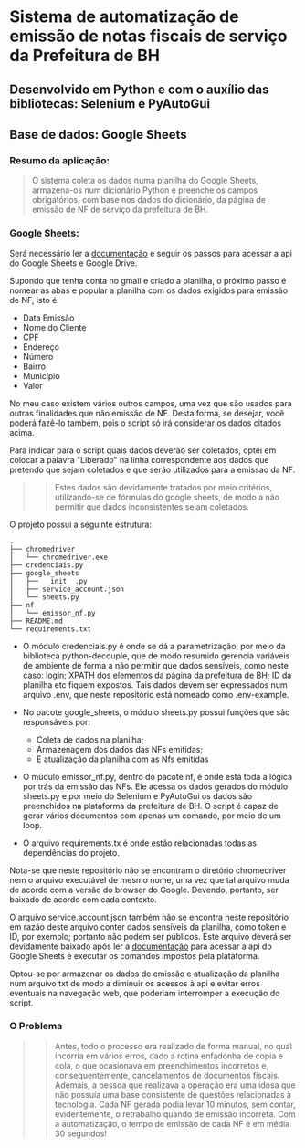 # Sistema de automatização de emissão de notas fiscais de serviço da Prefeitura de BH

## Desenvolvido em Python e com o auxílio das bibliotecas: Selenium e PyAutoGui

## Base de dados: Google Sheets

### Resumo da aplicação:

>O sistema coleta os dados numa planilha do Google Sheets, armazena-os num dicionário Python e preenche os campos obrigatórios, com base nos dados do dicionário, da página de emissão de NF de serviço da prefeitura de BH.

### Google Sheets:

Será necessário ler a [documentação](https://developers.google.com/sheets/api/guides/concepts?hl=pt-br) e seguir os passos para acessar a api do Google Sheets e Google Drive.

Supondo que tenha conta no gmail e criado a planilha, o próximo passo é nomear as abas e popular a planilha com os dados exigidos para emissão de NF, isto é:
- Data Emissão
- Nome do Cliente
- CPF
- Endereço
- Número
- Bairro
- Município
- Valor

No meu caso existem vários outros campos, uma vez que são usados para outras finalidades que não emissão de NF. Desta forma, se desejar, você poderá fazê-lo também, pois o script só irá considerar os dados citados acima.

Para indicar para o script quais dados deverão ser coletados, optei em colocar a palavra "Liberado" na linha correspondente aos dados que pretendo que sejam coletados e que serão utilizados para a emissao da NF.

>>Estes dados são devidamente tratados por meio critérios, utilizando-se de fórmulas do google sheets, de modo a não permitir que dados inconsistentes sejam coletados.

O projeto possui a seguinte estrutura:

```
.
├── chromedriver
│   └── chromedriver.exe
├── credenciais.py
├── google_sheets
│   ├── __init__.py
│   ├── service_account.json
│   └── sheets.py
├── nf
│   └── emissor_nf.py
├── README.md
└── requirements.txt

```

- O módulo credenciais.py é onde se dá a parametrização, por meio da biblioteca python-decouple, que de modo resumido gerencia variáveis de ambiente de forma a não permitir que dados sensíveis, como neste caso: login; XPATH dos elementos da página da prefeitura de BH; ID da planilha etc fiquem expostos.
Tais dados devem ser expressados num arquivo .env, que neste repositório está nomeado como .env-example.

- No pacote google_sheets, o módulo sheets.py possui funções que são responsáveis por:

  - Coleta de dados na planilha;
  - Armazenagem dos dados das NFs emitidas;
  - E atualização da planilha com as Nfs emitidas

- O múdulo emissor_nf.py, dentro do pacote nf, é onde está toda a lógica por trás da emissão das NFs. Ele acessa os dados gerados do módulo sheets.py e por meio do Selenium e PyAutoGui os dados são preenchidos na plataforma da prefeitura de BH.
O script é capaz de gerar vários documentos com apenas um comando, por meio de um loop.

- O arquivo requirements.tx é onde estão relacionadas todas as dependências do projeto.

Nota-se que neste repositório não se encontram o diretório chromedriver nem o arquivo executável de mesmo nome, uma vez que tal arquivo muda de acordo com a versão do browser do Google.
Devendo, portanto, ser baixado de acordo com cada contexto.
 
O arquivo service.account.json também não se encontra neste repositório em razão deste arquivo conter dados sensíveis da planilha, como token e ID, por exemplo; portanto não podem ser públicos.
Este arquivo deverá ser devidamente baixado após ler a [documentação](https://developers.google.com/sheets/api/guides/concepts?hl=pt-br) para acessar a api do Google Sheets e executar os comandos impostos pela plataforma.

Optou-se por armazenar os dados de emissão e atualização da planilha num arquivo txt de modo a diminuir os acessos à api e evitar erros eventuais na navegação web, que poderiam interromper a execução do script.

### O Problema

>>Antes, todo o processo era realizado de forma manual, no qual incorria em vários erros, dado a rotina enfadonha de copia e cola, o que ocasionava em preenchimentos incorretos e, consequentemente, cancelamentos de documentos fiscais.
Ademais, a pessoa que realizava a operação era uma idosa que não possuía uma base consistente de questões relacionadas à tecnologia. 
Cada NF gerada podia levar 10 minutos, sem contar, evidentemente, o retrabalho quando de emissão incorreta.
Com a automatização, o tempo de emissão de cada NF é em média 30 segundos!

